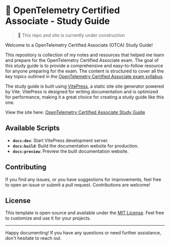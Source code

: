 # 🔭 OpenTelemetry Certified Associate - Study Guide

> 🚧 This repo and site is currently under construction

Welcome to a OpenTelemetry Certified Associate (OTCA) Study Guide!

This repository is collection of my notes and resources that helped me learn and
prepare for the OpenTelemetry Certified Associate exam. The goal of this study
guide is to provide a comprehensive and easy-to-follow resource for anyone
preparing for the exam. The content is structured to cover all the key topics
outlined in the [OpenTelemetry Certified Associate exam syllabus](https://www.cncf.io/training/certification/otca/).

The study guide is built using [VitePress](https://vitepress.dev/), a static
 site site generator powered by Vite. VitePress is designed for writing
documentation and is optimized for performance, making it a great choice for
creating a study guide like this one.

View the site here: [OpenTelemetry Certified Associate Study Guide](https://rdunn28.github.io/OTCA-study-guide/)

## Available Scripts

- **`docs:dev`**: Start VitePress development server.
- **`docs:build`**: Build the documentation website for production.
- **`docs:preview`**: Preview the built documentation website.

## Contributing

If you find any issues, or you have suggestions for improvements, feel free
 to open an issue or submit a pull request. Contributions are welcome!

## License

This template is open-source and available under the [MIT License](LICENSE).
 Feel free to customize and use it for your projects.

---

Happy documenting! If you have any questions or need further assistance, don't
hesitate to reach out.
